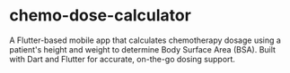 # chemo-dose-calculator
A Flutter-based mobile app that calculates chemotherapy dosage using a patient's height and weight to determine Body Surface Area (BSA). Built with Dart and Flutter for accurate, on-the-go dosing support.
